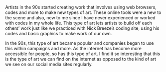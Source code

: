 Artists in the 90s started creating work that involves using web browsers, codes and more to make new types of art. These online tools were a new to the scene and also, new to me since I have never experienced or worked with codes in my whole life. This type of art lets artists to build off each others’ work just like we practiced with Nick Breeze’s coding site, using his codes and basic graphics to make work of our own. 

In the 90s, this type of art became popular and companies began to use this within campaigns and more. As the internet has become more accessible for people, so has this type of art. I find it so interesting that this is the type of art we can find on the internet as opposed to the kind of art we see on our social media sites regularly. 
